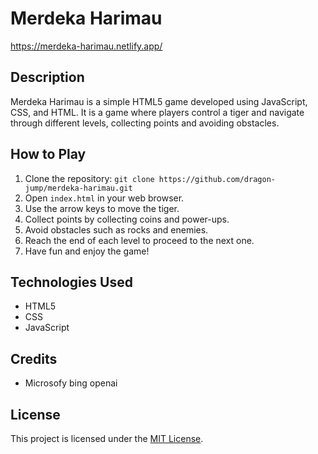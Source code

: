 # Merdeka Harimau
https://merdeka-harimau.netlify.app/ 
## Description
Merdeka Harimau is a simple HTML5 game developed using JavaScript, CSS, and HTML. It is a game where players control a tiger and navigate through different levels, collecting points and avoiding obstacles.

## How to Play
1. Clone the repository: `git clone https://github.com/dragon-jump/merdeka-harimau.git`
2. Open `index.html` in your web browser.
3. Use the arrow keys to move the tiger.
4. Collect points by collecting coins and power-ups.
5. Avoid obstacles such as rocks and enemies.
6. Reach the end of each level to proceed to the next one.
7. Have fun and enjoy the game!

 

## Technologies Used
- HTML5
- CSS
- JavaScript

## Credits
- Microsofy bing openai

## License
This project is licensed under the [MIT License](LICENSE).